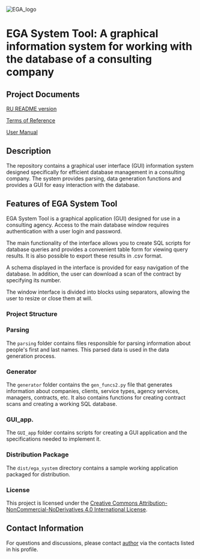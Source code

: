 ![EGA_logo](https://github.com/iamgeorgp/EGA_consult/assets/128215564/c9c8750d-7d13-4e0c-96c6-8968a708eb8b)

# EGA System Tool: A graphical information system for working with the database of a consulting company

## Project Documents
[RU README version](https://github.com/iamgeorgp/EGA_consult/blob/main/README_RU.md)

[Terms of Reference](https://github.com/iamgeorgp/EGA_consult/blob/main/TermsofReference.md)

[User Manual](https://github.com/iamgeorgp/EGA_consult/blob/main/UserManual.md)

## Description

The repository contains a graphical user interface (GUI) information system designed specifically for efficient database management in a consulting company. The system provides parsing, data generation functions and provides a GUI for easy interaction with the database.

## Features of EGA System Tool

EGA System Tool is a graphical application (GUI) designed for use in a consulting agency. Access to the main database window requires authentication with a user login and password.

The main functionality of the interface allows you to create SQL scripts for database queries and provides a convenient table form for viewing query results. It is also possible to export these results in .csv format.

A schema displayed in the interface is provided for easy navigation of the database. In addition, the user can download a scan of the contract by specifying its number.

The window interface is divided into blocks using separators, allowing the user to resize or close them at will.

### Project Structure

### Parsing
The `parsing` folder contains files responsible for parsing information about people's first and last names. This parsed data is used in the data generation process.

### Generator
The `generator` folder contains the `gen_funcs2.py` file that generates information about companies, clients, service types, agency services, managers, contracts, etc. It also contains functions for creating contract scans and creating a working SQL database.

### GUI_app.
The `GUI_app` folder contains scripts for creating a GUI application and the specifications needed to implement it.

### Distribution Package
The `dist/ega_system` directory contains a sample working application packaged for distribution.

### License

This project is licensed under the [Creative Commons Attribution-NonCommercial-NoDerivatives 4.0 International License](https://creativecommons.org/licenses/by-nc-nd/4.0/legalcode).

## Contact Information

For questions and discussions, please contact [author](https://github.com/iamgeorgp) via the contacts listed in his profile.
